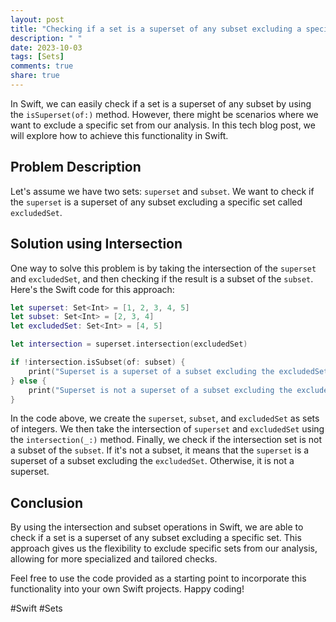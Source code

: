```yaml
---
layout: post
title: "Checking if a set is a superset of any subset excluding a specific set in Swift"
description: " "
date: 2023-10-03
tags: [Sets]
comments: true
share: true
---
```


In Swift, we can easily check if a set is a superset of any subset by using the `isSuperset(of:)` method. However, there might be scenarios where we want to exclude a specific set from our analysis. In this tech blog post, we will explore how to achieve this functionality in Swift.

## Problem Description

Let's assume we have two sets: `superset` and `subset`. We want to check if the `superset` is a superset of any subset excluding a specific set called `excludedSet`. 

## Solution using Intersection

One way to solve this problem is by taking the intersection of the `superset` and `excludedSet`, and then checking if the result is a subset of the `subset`. Here's the Swift code for this approach:

```swift
let superset: Set<Int> = [1, 2, 3, 4, 5]
let subset: Set<Int> = [2, 3, 4]
let excludedSet: Set<Int> = [4, 5]

let intersection = superset.intersection(excludedSet)

if !intersection.isSubset(of: subset) {
    print("Superset is a superset of a subset excluding the excludedSet.")
} else {
    print("Superset is not a superset of a subset excluding the excludedSet.")
}
```

In the code above, we create the `superset`, `subset`, and `excludedSet` as sets of integers. We then take the intersection of `superset` and `excludedSet` using the `intersection(_:)` method. Finally, we check if the intersection set is not a subset of the `subset`. If it's not a subset, it means that the `superset` is a superset of a subset excluding the `excludedSet`. Otherwise, it is not a superset.

## Conclusion

By using the intersection and subset operations in Swift, we are able to check if a set is a superset of any subset excluding a specific set. This approach gives us the flexibility to exclude specific sets from our analysis, allowing for more specialized and tailored checks. 

Feel free to use the code provided as a starting point to incorporate this functionality into your own Swift projects. Happy coding!

#Swift #Sets